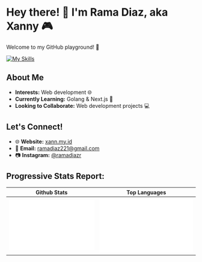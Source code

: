 # Hey there! 👋 I'm Rama Diaz, aka Xanny 🎮

Welcome to my GitHub playground! 🚀

[![My Skills](https://skillicons.dev/icons?i=nextjs,go,react,js,ts,tailwind,mysql,php)](https://skillicons.dev)

## About Me
- **Interests:** Web development 🌐
- **Currently Learning:** Golang & Next.js 🚀
- **Looking to Collaborate:** Web development projects 💻

## Let's Connect!
- 🌐 **Website:** [xann.my.id](https://xann.my.id)
- 📧 **Email:** [ramadiaz221@gmail.com](mailto:ramadiaz221@gmail.com)
- 📷 **Instagram:** [@ramadiazr](https://www.instagram.com/ramadiazr/)

## Progressive Stats Report:

| **Github Stats** | **Top Languages** |
| --- | --- |
| [![Stats](https://raw.githubusercontent.com/ramadiaz/github-stats/master/generated/overview.svg#gh-dark-mode-only)](https://github.com/ramadiaz) | [![Top Langs](https://raw.githubusercontent.com/ramadiaz/github-stats/master/generated/languages.svg#gh-dark-mode-only)](https://github.com/ramadiaz) |


